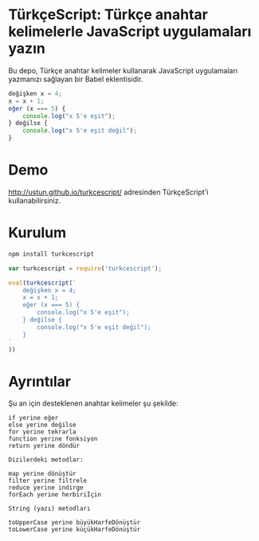 # TürkçeScript: Türkçe anahtar kelimelerle JavaScript uygulamaları yazın

Bu depo, Türkçe anahtar kelimeler kullanarak JavaScript uygulamaları yazmanızı sağlayan bir Babel eklentisidir.


```js
değişken x = 4;
x = x + 1;
eğer (x === 5) {
    console.log("x 5'e eşit");
} değilse {
    console.log("x 5'e eşit değil");
}
```


# Demo

http://ustun.github.io/turkcescript/ adresinden TürkçeScript'i kullanabilirsiniz.


# Kurulum

```bash
npm install turkcescript
```

```js
var turkcescript = require('turkcescript');
```

```js
eval(turkcescript(`
    değişken x = 4;
    x = x + 1;
    eğer (x === 5) {
        console.log("x 5'e eşit");
    } değilse {
        console.log("x 5'e eşit değil");
    }
`
))
```


# Ayrıntılar

Şu an için desteklenen anahtar kelimeler şu şekilde:

```
if yerine eğer
else yerine değilse
for yerine tekrarla
function yerine fonksiyon
return yerine döndür

Dizilerdeki metodlar:

map yerine dönüştür
filter yerine filtrele
reduce yerine indirge
forEach yerine herbiriİçin

String (yazı) metodları

toUpperCase yerine büyükHarfeDönüştür
toLowerCase yerine küçükHarfeDönüştür

```
